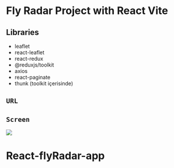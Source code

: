 # Fly Radar Project with React Vite

## Libraries

- leaflet
- react-leaflet
- react-redux
- @reduxjs/toolkit
- axios
- react-paginate
- thunk (toolkit içerisinde)

## `URL`

## `Screen`

![](screen.gif)
# React-flyRadar-app
